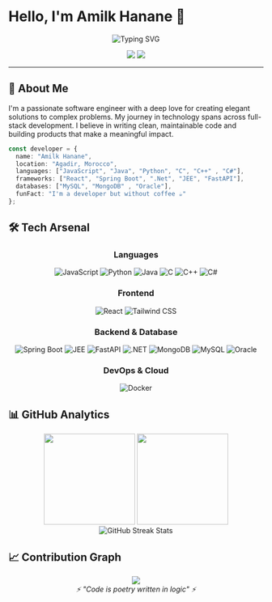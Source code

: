 # Hello, I'm Amilk Hanane 👋

<div align="center">
  <img src="https://readme-typing-svg.herokuapp.com?font=Fira+Code&weight=500&size=24&duration=3000&pause=1000&color=6366F1&center=true&vCenter=true&multiline=true&width=600&height=100&lines=Full-Stack+Developer;Open+Source+Enthusiast;Problem+Solver" alt="Typing SVG" />
</div>

<p align="center">
  <a href="https://www.linkedin.com/in/hanane-amilk-0230b8238/"><img src="https://img.shields.io/badge/-LinkedIn-0077B5?style=for-the-badge&logo=linkedin&logoColor=white"/></a>
  <a href="mailto:amilk.hanane@gmail.com"><img src="https://img.shields.io/badge/-Email-D14836?style=for-the-badge&logo=gmail&logoColor=white"/></a>
  
</p>

---

## 🚀 About Me

I'm a passionate software engineer with a deep love for creating elegant solutions to complex problems. My journey in technology spans across full-stack development. I believe in writing clean, maintainable code and building products that make a meaningful impact.

```typescript
const developer = {
  name: "Amilk Hanane",
  location: "Agadir, Morocco",
  languages: ["JavaScript", "Java", "Python", "C", "C++" , "C#"],
  frameworks: ["React", "Spring Boot", ".Net", "JEE", "FastAPI"],
  databases: ["MySQL", "MongoDB" , "Oracle"],
  funFact: "I'm a developer but without coffee ☕"
};
```

## 🛠️ Tech Arsenal

<div align="center">

### Languages
![JavaScript](https://img.shields.io/badge/-JavaScript-F7DF1E?style=flat-square&logo=javascript&logoColor=black)
![Python](https://img.shields.io/badge/-Python-3776AB?style=flat-square&logo=python&logoColor=white)
![Java](https://img.shields.io/badge/-Java-ED8B00?style=flat-square&logo=openjdk&logoColor=white)
![C](https://img.shields.io/badge/-C-A8B9CC?style=flat-square&logo=c&logoColor=black)
![C++](https://img.shields.io/badge/-C++-00599C?style=flat-square&logo=c%2B%2B&logoColor=white)
![C#](https://img.shields.io/badge/-C%23-239120?style=flat-square&logo=c-sharp&logoColor=white)

### Frontend
![React](https://img.shields.io/badge/-React-61DAFB?style=flat-square&logo=react&logoColor=black)
![Tailwind CSS](https://img.shields.io/badge/-Tailwind%20CSS-38B2AC?style=flat-square&logo=tailwind-css&logoColor=white)

### Backend & Database
![Spring Boot](https://img.shields.io/badge/-Spring%20Boot-6DB33F?style=flat-square&logo=spring-boot&logoColor=white)
![JEE](https://img.shields.io/badge/-JEE-007396?style=flat-square&logo=java&logoColor=white)
![FastAPI](https://img.shields.io/badge/-FastAPI-009688?style=flat-square&logo=fastapi&logoColor=white)
![.NET](https://img.shields.io/badge/-.NET-512BD4?style=flat-square&logo=.net&logoColor=white)
![MongoDB](https://img.shields.io/badge/-MongoDB-47A248?style=flat-square&logo=mongodb&logoColor=white)
![MySQL](https://img.shields.io/badge/-MySQL-4479A1?style=flat-square&logo=mysql&logoColor=white)
![Oracle](https://img.shields.io/badge/-Oracle-F80000?style=flat-square&logo=oracle&logoColor=white)

### DevOps & Cloud
![Docker](https://img.shields.io/badge/-Docker-2496ED?style=flat-square&logo=docker&logoColor=white)

</div>

## 📊 GitHub Analytics

<div align="center">
  
  <img height="180em" src="https://github-readme-stats.vercel.app/api?username=HananeAmilk&show_icons=true&theme=tokyonight&include_all_commits=true&count_private=true"/>
  <img height="180em" src="https://github-readme-stats.vercel.app/api/top-langs/?username=HananeAmilk&layout=compact&langs_count=8&theme=tokyonight"/>

</div>

<div align="center">
  <img src="https://github-readme-streak-stats.herokuapp.com/?user=HananeAmilk&theme=tokyonight" alt="GitHub Streak Stats" />
</div>



## 📈 Contribution Graph

<div align="center">
  <img src="https://github-readme-activity-graph.vercel.app/graph?username=HananeAmilk&theme=tokyo-night&hide_border=true&area=true" />
</div>


<div align="center">
  <i>⚡ "Code is poetry written in logic" ⚡</i>
  <br><br>
</div>
